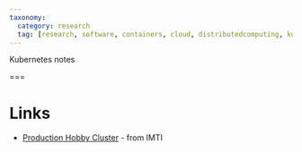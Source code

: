 ```yaml
---
taxonomy:
  category: research
  tag: [research, software, containers, cloud, distributedcomputing, kubernetes]
---
```


Kubernetes notes

===

# Links
- [Production Hobby Cluster](https://imti.co/hobby-cluster/) - from IMTI
